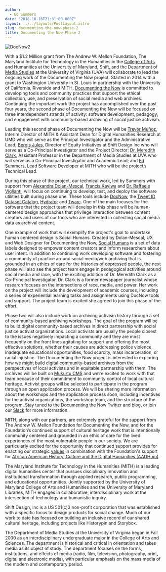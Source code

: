 ```yaml
---
author:
  - Ed Summers
date: "2018-10-16T21:01:00.000Z"
layout: ../../layouts/PostLayout.astro
slug: documenting-the-now-phase-2
title: Documenting the Now Phase 2
---
```


![DocNow2](/assets/images/2018-10-docnow2-a.png)

With a \$1.2 Million grant from The Andrew W. Mellon Foundation, The Maryland Institute for Technology in the Humanities in the [College of Arts and Humanities](http://www.arhu.umd.edu/) at the University of Maryland, [Shift](http://shiftdesign.org.uk/), and the [Department of Media Studies](http://mediastudies.virginia.edu/) at the University of Virginia (UVA) will collaborate to lead the ongoing work of the Documenting the Now project. Started in 2014 with a grant to Washington University in St. Louis in partnership with the University of California, Riverside and MITH, [Documenting the Now](https://www.docnow.io) is committed to developing tools and community practices that support the ethical collection, use, and preservation of social media and web archives. Continuing the important work the project has accomplished over the past four years, the second phase of Documenting the Now will be focused on three interdependent strands of activity: software development, pedagogy, and engagement with community-based archiving of social justice activism.

Leading this second phase of Documenting the Now will be [Trevor Muñoz](https://mith.umd.edu/people/person/trevor-munoz/), Interim Director of MITH & Assistant Dean for Digital Humanities Research at UMD who will serve as the Principal Investigator and the Administrative Lead; [Bergis Jules](http://shiftdesign.org.uk/people/bergis-jules/), Director of Equity Initiatives at Shift Design Inc who will serve as a Co-Principal Investigator and the Project Director; [Dr. Meredith Clark](https://mediastudies.virginia.edu/people/mdc6j), Assistant Professor in the Department of Media Studies at UVA who will serve as a Co-Principal Investigator and Academic Lead; and [Ed Summers](https://mith.umd.edu/people/person/ed-summers/), Lead Software Developer at MITH who will be the project’s Technical Lead.

During this phase of the project, our technical work, led by Summers with support from [Alexandra Dolan-Mescal](https://twitter.com/fromADMwithlove), [Francis Kayiwa](https://twitter.com/kayiwa) and [Dr. Raffaele Viglianti](https://mith.umd.edu/people/person/raffaele-viglianti/), will focus on continuing to develop, test, and deploy the software utilities built during phase one. These tools include [DocNow](https://github.com/docnow/docnow), the [Tweet ID Dataset Catalog](https://www.docnow.io/catalog/), [Hydrator](https://github.com/docnow/hydrator) and [Twarc](https://github.com/docnow/twarc). One of the main focuses for the software that the project team will develop in this phase will be human-centered design approaches that privilege interaction between content creators and users of our tools who are interested in collecting social media data as archival content.

One example of work that will exemplify the project's goal to undertake human centered design is Social Humans. Created by Dolan-Mescal, UX and Web Designer for Documenting the Now, [Social Humans](https://www.docnow.io/social-humans/) is a set of data labels designed to empower content creators and inform researchers about user intent. In addition to continuing work developing software and fostering a community of practice around social media/web archiving that is grounded in an ethics of care for the histories of oppressed people, the next phase will also see the project team engage in pedagogical activities around social media and race, with the exciting addition of Dr. Meredith Clark as a Co-Principal Investigator. Dr. Clark is a former newspaper journalist whose research focuses on the intersections of race, media, and power. Her work on the project will include the development of academic courses, including a series of experiential learning tasks and assignments using DocNow tools and support. The project team is excited she agreed to join this phase of the effort.

Phase two will also include work on archiving activism history through a set of community-based archiving workshops. The goal of the program will be to build digital community-based archives in direct partnership with social justice activist organizations. Local activists are usually the people closest to the issues negatively impacting a community and they are most frequently on the front lines agitating for support and offering the most effective solutions, whether their causes are addressing police violence, inadequate educational opportunities, food scarcity, mass incarceration, or racial injustice. The Documenting the Now project is interested in exploring how we might build digital community-based archives from the perspectives of local activists and in equitable partnership with them. The archives will be built on [Mukurtu CMS](https://mukurtu.org/) and we’re excited to work with that team because of their commitment to community control of local cultural heritage. Activist groups will be selected to participate in the program through an open application process. We will be sharing more information about the workshops and the application process soon, including incentives for the activist organizations, the workshop team, and the structure of the program. Stay tuned to the [Documenting the Now Twitter](https://twitter.com/documentnow) and [blog](https://news.docnow.io/), or join our [Slack](https://docs.google.com/forms/d/e/1FAIpQLSf3E7PAXPoT-XoedpEy9UCTpDPS8kPj5JkMwpaWbuqVP0bTrQ/viewform) for more information.

MITH, along with our partners, are extremely grateful for the support from The Andrew W. Mellon Foundation for Documenting the Now, and for the Foundation’s continued support of cultural heritage work that is intentionally community centered and grounded in an ethic of care for the lived experiences of the most vulnerable people in our society. We are particularly excited for the opportunity that continued support provides for enacting our strategic [values](https://mith.umd.edu/about/values/) in combination with the Foundation's support for [African American History, Culture and the Digital Humanities (AADHum)](https://aadhum.umd.edu/).

The Maryland Institute for Technology in the Humanities (MITH) is a leading digital humanities center that pursues disciplinary innovation and institutional transformation through applied research, public programming, and educational opportunities. Jointly supported by the University of Maryland College of Arts and Humanities and the University of Maryland Libraries, MITH engages in collaborative, interdisciplinary work at the intersection of technology and humanistic inquiry.

Shift Design, Inc is a US 501(c)3 non-profit corporation that was established with a specific focus to design products for social change. Much of our work to date has focused on building an inclusive record of our shared cultural heritage, including projects like Historypin and Storybox.

The Department of Media Studies at the University of Virginia began in Fall 2000 as an interdisciplinary undergraduate major in the College of Arts and Sciences. The department is historical and critical in orientation and takes media as its object of study. The department focuses on the forms, institutions, and effects of media (radio, film, television, photography, print, digital and electronic media), with particular emphasis on the mass media of the modern and contemporary period.
